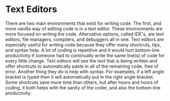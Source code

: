 # Text Editors

There are two main environments that exist for writing code. The first, and more vanilla way of editing code is in a text editor. These environments are more focused on writing the code. Alternative options, called IDE's, are text editors, file
managers, compilers, and debuggers all in one. Text editors are especially useful for writing code because they offer many shortcuts, tips, and syntax help. A lot of coding is repetitive and it would hurt bottom-line productivity if someone had to continually write the same line(s) of code for every little change. Text editors will see the text that is being written and offer shortcuts to automatically paste in all of the remaining code, free of error. Another thing they do is help with syntax. For examples, if a left angle bracket is typed then it will automatically put in the right angle bracket. Some shortcuts save more time than others, but after hours and hours of coding, it both helps with the sanity of the coder, and also the bottom-line productivity.
